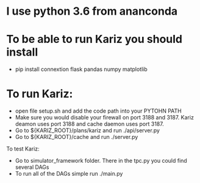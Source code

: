 # I use python 3.6 from ananconda 
# To be able to run Kariz you should install
  - pip install connextion flask pandas numpy matplotlib 
  
# To run Kariz:
  - open file setup.sh and add the code path into your PYTOHN PATH
  - Make sure you would disable your firewall on port 3188 and 3187. Kariz deamon uses port 3188 and cache daemon uses port 3187.
  - Go to ${KARIZ_ROOT}/plans/kariz and run ./api/server.py
  - Go to ${KARIZ_ROOT}/cache and run ./server.py
  
  To test Kariz:
   - Go to simulator_framework folder. There in the tpc.py you could find several DAGs
   - To run all of the DAGs simple run ./main.py
